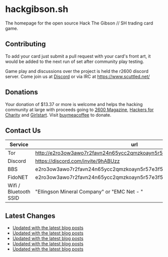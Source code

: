 # hackgibson.sh
The homepage for the open source Hack The Gibson // SH trading card game.


## Contributing

To add your card just submit a pull request with your card's front art, it would be added to the next run of set after community play testing.

Game play and discussions over the project is held the r2600 discord server. Come join us at [Discord](https://discord.com/invite/9hABUzz) or via IRC at https://www.scuttled.net/


## Donations

Your donation of $13.37 or more is welcome and helps the hacking community at large with proceeds going to [2600 Magazine](https://2600.com/), [Hackers for Charity](https://hackersforcharity.org) and [Girlstart](https://girlstart.org).  Visit [buymeacoffee](https://www.buymeacoffee.com/hackgibson.sh) to donate.


## Contact Us

Service | url
-|-
Tor | http://e2ro3ow3awo7r2favn24n65ycc2qmzkoayn5r57e3f56nvjwdcgg32ad.onion
Discord | https://discord.com/invite/9hABUzz
BBS | e2ro3ow3awo7r2favn24n65ycc2qmzkoayn5r57e3f56nvjwdcgg32ad.onion:23
FidoNET | e2ro3ow3awo7r2favn24n65ycc2qmzkoayn5r57e3f56nvjwdcgg32ad.onion:24554
Wifi / Bluetooth SSID | "Ellingson Mineral Company" or "EMC Net - <fidonet address>"

## Latest Changes
<!-- BLOG-POST-LIST:START -->
- [Updated with the latest blog posts](https://github.com/DFW2600/hackgibson.sh/commit/d9fab2c5a67c9d81fca6bbe9d96c2005362f5941)
- [Updated with the latest blog posts](https://github.com/DFW2600/hackgibson.sh/commit/7b419521307a13d1c5bde9b3d6706ab5b875099d)
- [Updated with the latest blog posts](https://github.com/DFW2600/hackgibson.sh/commit/2d37ec2de6bcb7141234dd1c52a293c439f555aa)
- [Updated with the latest blog posts](https://github.com/DFW2600/hackgibson.sh/commit/21fbcba98ef3620002a513c521ffbfdb88f0a2e2)
- [Updated with the latest blog posts](https://github.com/DFW2600/hackgibson.sh/commit/5790612aa7872d602eec5114043d51a4810f561f)
<!-- BLOG-POST-LIST:END -->
